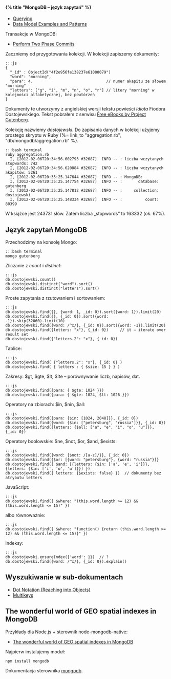 #### {% title "MongoDB – język zapytań" %}

* [Querying](http://docs.mongodb.org/manual/tutorial/query-documents/)
* [Data Model Examples and Patterns](http://docs.mongodb.org/manual/applications/data-models/)

Transakcje w MongoDB:

* [Perform Two Phase Commits](http://docs.mongodb.org/manual/tutorial/perform-two-phase-commits/)

Zaczniemy od przygotowania kolekcji.
W kolekcji zapiszemy dokumenty:

    :::js
    {
      "_id" : ObjectId("4f2e956fe138237e61000079")
      "word": "morning",
      "para": 4.                                // numer akapitu ze słowem "morning"
      "letters": ["g", "i", "m", "n", "o", "r"] // litery "morning" w kolejności alfabetycznej, bez powtórzeń
    }

Dokumenty te utworzymy z angielskiej wersji tekstu powieści
*Idiota* Fiodora Dostojewskiego. Tekst pobrałem
z serwisu [Free eBooks by Project Gutenberg](http://www.gutenberg.org/ebooks/2638).

Kolekcję nazwiemy *dostojewski*.
Do zapisania danych w kolekcji użyjemy prostego skryptu w Ruby
{%= link_to "aggregation.rb", "db/mongodb/aggregation.rb" %}.

    :::bash terminal
    ruby aggregation.rb
      I, [2012-02-06T20:34:56.602793 #32687]  INFO -- : liczba wczytanych stopwords: 742
      I, [2012-02-06T20:34:56.620884 #32687]  INFO -- : liczba wczytanych akapitów: 5261
      I, [2012-02-06T20:35:25.147644 #32687]  INFO -- : MongoDB:
      I, [2012-02-06T20:35:25.147754 #32687]  INFO -- : 	  database: gutenberg
      I, [2012-02-06T20:35:25.147812 #32687]  INFO -- : 	collection: dostojewski
      I, [2012-02-06T20:35:25.148334 #32687]  INFO -- : 	     count: 80399

W książce jest 243731 słów. Zatem liczba „stopwords” to 163332 (ok. 67%).


## Język zapytań MongoDB

Przechodzimy na konsolę Mongo:

    :::bash terminal
    mongo gutenberg

Zliczanie z *count* i *distinct*:

    :::js
    db.dostojewski.count()
    db.dostojewski.distinct("word").sort()
    db.dostojewski.distinct("letters").sort()


Proste zapytania z rzutowaniem i sortowaniem:

    :::js
    db.dostojewski.find({}, {word: 1, _id: 0}).sort({word: 1}).limit(20)
    db.dostojewski.find({}, {_id: 0}).sort({word: -1}).skip(32060).limit(10)
    db.dostojewski.find({word: /^x/}, {_id: 0}).sort({word: -1}).limit(20)
    db.dostojewski.find({letters: "x"}, {_id: 0})     // it – iterate over result set
    db.dostojewski.find({"letters.2": "x"}, {_id: 0})

Tablice:

    :::js
    db.dostojewski.find( {"letters.2": "x"}, {_id: 0} )
    db.dostojewski.find( { letters : { $size: 15 } } )

Zakresy: $gt, $gte, $lt, $lte – porównywanie liczb, napisów, dat.

    :::js
    db.dostojewski.find({para: { $gte: 1024 }})
    db.dostojewski.find({para: { $gte: 1024, $lt: 1026 }})

Operatory na zbiorach: $in, $nin, $all:

    :::js
    db.dostojewski.find({para: {$in: [1024, 2048]}}, {_id: 0})
    db.dostojewski.find({word: {$in: ["petersburg", "russia"]}}, {_id: 0})
    db.dostojewski.find({letters: {$all: ["a", "e", "i", "o", "u"]}}, {_id: 0})

Operatory boolowskie: $ne, $not, $or, $and, $exists:

    :::js
    db.dostojewski.find({word: {$not: /[a-z]/}}, {_id: 0})
    db.dostojewski.find({$or: [{word: "petersburg"}, {word: "russia"}]}
    db.dostojewski.find({ $and: [{letters: {$in: ['a', 'e', 'i']}}, {letters: {$in: ['i', 'o', 'u']}}] })
    db.dostojewski.find({ letters: {$exists: false} })  // dokumenty bez atrybutu letters

JavaScript:

    :::js
    db.dostojewski.find({ $where: "(this.word.length >= 12) && (this.word.length <= 15)" })

albo równoważnie:

    :::js
    db.dostojewski.find({ $where: "function() {return (this.word.length >= 12) && (this.word.length <= 15)}" })

Indeksy:

    :::js
    db.dostojewski.ensureIndex({'word': 1})  // ?
    db.dostojewski.find({word: /^x/}, {_id: 0}).explain()


## Wyszukiwanie w sub-dokumentach

* [Dot Notation (Reaching into Objects)](http://www.mongodb.org/display/DOCS/Dot+Notation+%28Reaching+into+Objects%29)
* [Multikeys](http://www.mongodb.org/display/DOCS/Multikeys)


## The wonderful world of GEO spatial indexes in MongoDB

Przykłady dla Node.js + sterownik node-mongodb-native:

* [The wonderful world of GEO spatial indexes in MongoDB](http://christiankvalheim.com/post/35293863731/the-wonderful-world-of-geo-spatial-indexes-in-mongodb)

Najpierw instalujemy moduł:

    npm install mongodb

Dokumentacja sterownika [mongodb](https://github.com/mongodb/node-mongodb-native).
